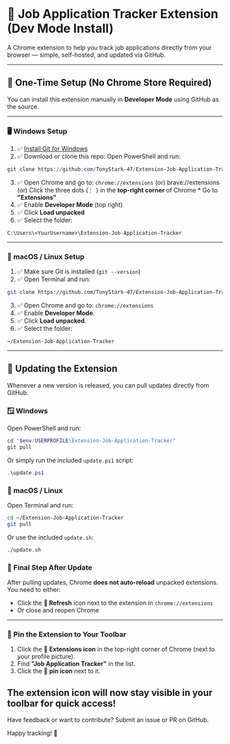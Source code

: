 # 🧩 Job Application Tracker Extension (Dev Mode Install)

A Chrome extension to help you track job applications directly from your browser — simple, self-hosted, and updated via GitHub.

---

## 🚀 One-Time Setup (No Chrome Store Required)

You can install this extension manually in **Developer Mode** using GitHub as the source.

---

### 🖥️ Windows Setup

1. ✅ [Install Git for Windows](https://git-scm.com/)
2. ✅ Download or clone this repo:
Open PowerShell and run:
```powershell
git clone https://github.com/TonyStark-47/Extension-Job-Application-Tracker "$env:USERPROFILE\Extension-Job-Application-Tracker"
```
3. ✅ Open Chrome and go to: `chrome://extensions` (or) brave://extensions (or) Click the three dots (`⋮ `) in the **top-right corner** of Chrome * Go to **"Extensions"**
4. ✅ Enable **Developer Mode** (top right)
5. ✅ Click **Load unpacked**
6. ✅ Select the folder:
```
C:\Users\<YourUsername>\Extension-Job-Application-Tracker
```
---
### 🐧 macOS / Linux Setup

1. ✅ Make sure Git is installed (`git --version`)
2. ✅ Open Terminal and run:
```bash
git clone https://github.com/TonyStark-47/Extension-Job-Application-Tracker ~/Extension-Job-Application-Tracker
```
3. ✅ Open Chrome and go to: `chrome://extensions`
4. ✅ Enable **Developer Mode**.
5. ✅ Click **Load unpacked**.
6. ✅ Select the folder:

```
~/Extension-Job-Application-Tracker
```

---

## 🔄 Updating the Extension

Whenever a new version is released, you can pull updates directly from GitHub.

### 🪟 Windows

Open PowerShell and run:

```powershell
cd "$env:USERPROFILE\Extension-Job-Application-Tracker"
git pull
```
Or simply run the included `update.ps1` script:
```powershell
.\update.ps1
```

### 🐧 macOS / Linux
Open Terminal and run:
```bash
cd ~/Extension-Job-Application-Tracker
git pull
```
Or use the included `update.sh`:
```bash
./update.sh
```


### 🔁 Final Step After Update
After pulling updates, Chrome **does not auto-reload** unpacked extensions. You need to either:
* Click the **🔄 Refresh** icon next to the extension in `chrome://extensions`
* Or close and reopen Chrome

---

### 📌 Pin the Extension to Your Toolbar

1. Click the 🧩 **Extensions icon** in the top-right corner of Chrome (next to your profile picture).
2. Find **"Job Application Tracker"** in the list.
3. Click the 📌 **pin icon** next to it.

The extension icon will now stay visible in your toolbar for quick access!
---

Have feedback or want to contribute? Submit an issue or PR on GitHub.

Happy tracking! 🚀
